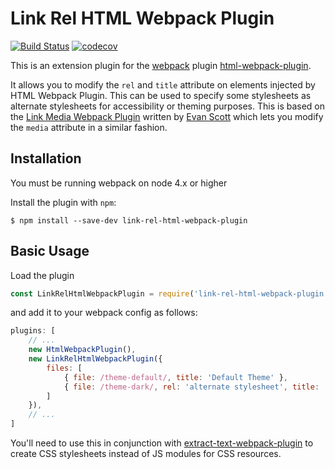 Link Rel HTML Webpack Plugin
==============================

[![Build Status](https://travis-ci.org/rezonant/link-rel-html-webpack-plugin.svg?branch=master)](https://travis-ci.org/rezonant/link-rel-html-webpack-plugin) 
[![codecov](https://codecov.io/gh/rezonant/link-rel-html-webpack-plugin/branch/master/graph/badge.svg)](https://codecov.io/gh/rezonant/link-rel-html-webpack-plugin)

This is an extension plugin for the [webpack](http://webpack.github.io) plugin [html-webpack-plugin](https://github.com/ampedandwired/html-webpack-plugin).

It allows you to modify the `rel` and `title` attribute on <link> elements injected by HTML Webpack Plugin. This can be used to specify some stylesheets as 
alternate stylesheets for accessibility or theming purposes. This is based on the 
[Link Media Webpack Plugin](https://github.com/probablyup/link-media-html-webpack-plugin) written by [Evan Scott](https://github.com/probablyup) which lets 
you modify the `media` attribute in a similar fashion.

Installation
------------

You must be running webpack on node 4.x or higher

Install the plugin with `npm`:

```shell
$ npm install --save-dev link-rel-html-webpack-plugin
```

Basic Usage
-----------

Load the plugin

```js
const LinkRelHtmlWebpackPlugin = require('link-rel-html-webpack-plugin');
```

and add it to your webpack config as follows:

```js
plugins: [
    // ...
    new HtmlWebpackPlugin(),
    new LinkRelHtmlWebpackPlugin({
        files: [
            { file: /theme-default/, title: 'Default Theme' },
            { file: /theme-dark/, rel: 'alternate stylesheet', title:  => 'Dark Theme' }
        ]
    }),
    // ...
]
```

You'll need to use this in conjunction with [extract-text-webpack-plugin](https://github.com/webpack-contrib/extract-text-webpack-plugin) to 
create CSS stylesheets instead of JS modules for CSS resources.
